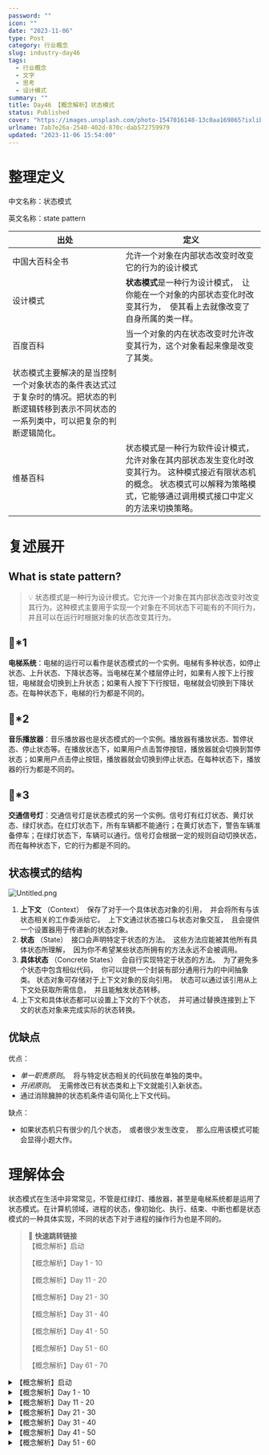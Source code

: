 ```yaml
---
password: ""
icon: ""
date: "2023-11-06"
type: Post
category: 行业概念
slug: industry-day46
tags:
  - 行业概念
  - 文字
  - 思考
  - 设计模式
summary: ""
title: Day46 【概念解析】状态模式
status: Published
cover: "https://images.unsplash.com/photo-1547016148-13c0aa169865?ixlib=rb-4.0.3&q=85&fm=jpg&crop=entropy&cs=srgb"
urlname: 7ab7e26a-2540-402d-870c-dab572759979
updated: "2023-11-06 15:54:00"
---
```


# 整理定义

中文名称：状态模式

英文名称：state pattern

| 出处                                                                                                                                           | 定义                                                                                                                                                                                 |
| ---------------------------------------------------------------------------------------------------------------------------------------------- | ------------------------------------------------------------------------------------------------------------------------------------------------------------------------------------ |
| 中国大百科全书                                                                                                                                 | 允许一个对象在内部状态改变时改变它的行为的设计模式                                                                                                                                   |
| 设计模式                                                                                                                                       | **状态模式**是一种行为设计模式，  让你能在一个对象的内部状态变化时改变其行为，  使其看上去就像改变了自身所属的类一样。                                                               |
| 百度百科                                                                                                                                       | 当一个对象的内在状态改变时允许改变其行为，这个对象看起来像是改变了其类。                                                                                                             |
| 状态模式主要解决的是当控制一个对象状态的条件表达式过于复杂时的情况。把状态的判断逻辑转移到表示不同状态的一系列类中，可以把复杂的判断逻辑简化。 |
| 维基百科                                                                                                                                       | 状态模式是一种行为软件设计模式，允许对象在其内部状态发生变化时改变其行为。 这种模式接近有限状态机的概念。 状态模式可以解释为策略模式，它能够通过调用模式接口中定义的方法来切换策略。 |

# 复述展开

## What is state pattern?

> 💡 状态模式是一种行为设计模式。它允许一个对象在其内部状态改变时改变其行为。这种模式主要用于实现一个对象在不同状态下可能有的不同行为，并且可以在运行时根据对象的状态改变其行为。

## 🌰\*1

**电梯系统**：电梯的运行可以看作是状态模式的一个实例。电梯有多种状态，如停止状态、上升状态、下降状态等。当电梯在某个楼层停止时，如果有人按下上行按钮，电梯就会切换到上升状态；如果有人按下下行按钮，电梯就会切换到下降状态。在每种状态下，电梯的行为都是不同的。

## 🌰\*2

**音乐播放器**：音乐播放器也是状态模式的一个实例。播放器有播放状态、暂停状态、停止状态等。在播放状态下，如果用户点击暂停按钮，播放器就会切换到暂停状态；如果用户点击停止按钮，播放器就会切换到停止状态。在每种状态下，播放器的行为都是不同的。

## 🌰\*3

**交通信号灯**：交通信号灯是状态模式的另一个实例。信号灯有红灯状态、黄灯状态、绿灯状态。在红灯状态下，所有车辆都不能通行；在黄灯状态下，警告车辆准备停车；在绿灯状态下，车辆可以通行。信号灯会根据一定的规则自动切换状态，而在每种状态下，它的行为都是不同的。

## 状态模式的结构

![Untitled.png](https://prod-files-secure.s3.us-west-2.amazonaws.com/dea38628-64dc-40fd-8d17-2efa87e3d554/bc0650e9-71f3-4575-8868-99aff5aa450e/Untitled.png?X-Amz-Algorithm=AWS4-HMAC-SHA256&X-Amz-Content-Sha256=UNSIGNED-PAYLOAD&X-Amz-Credential=AKIAT73L2G45HZZMZUHI%2F20231121%2Fus-west-2%2Fs3%2Faws4_request&X-Amz-Date=20231121T120401Z&X-Amz-Expires=3600&X-Amz-Signature=5dab4ecd76929823baee5c8a13ce54e4c4fe6a300f89f996f538ed497b5fdf31&X-Amz-SignedHeaders=host&x-id=GetObject)

1. **上下文** （Context）  保存了对于一个具体状态对象的引用，  并会将所有与该状态相关的工作委派给它。  上下文通过状态接口与状态对象交互，  且会提供一个设置器用于传递新的状态对象。
2. **状态** （State）  接口会声明特定于状态的方法。  这些方法应能被其他所有具体状态所理解，  因为你不希望某些状态所拥有的方法永远不会被调用。
3. **具体状态** （Concrete States）  会自行实现特定于状态的方法。  为了避免多个状态中包含相似代码，  你可以提供一个封装有部分通用行为的中间抽象类。
   状态对象可存储对于上下文对象的反向引用。  状态可以通过该引用从上下文处获取所需信息，  并且能触发状态转移。
4. 上下文和具体状态都可以设置上下文的下个状态，  并可通过替换连接到上下文的状态对象来完成实际的状态转换。

## 优缺点

优点：

- _单一职责原则_。  将与特定状态相关的代码放在单独的类中。
- _开闭原则_。  无需修改已有状态类和上下文就能引入新状态。
- 通过消除臃肿的状态机条件语句简化上下文代码。

缺点：

- 如果状态机只有很少的几个状态，  或者很少发生改变，  那么应用该模式可能会显得小题大作。

# 理解体会

状态模式在生活中非常常见，不管是红绿灯、播放器，甚至是电梯系统都是运用了状态模式。在计算机领域，进程的状态，像初始化、执行、结束、中断也都是状态模式的一种具体实现，不同的状态下对于进程的操作行为也是不同的。

> 📌 **快速跳转链接**  
> 【概念解析】启动
>
> 【概念解析】Day 1 - 10
>
> 【概念解析】Day 11 - 20
>
> 【概念解析】Day 21 - 30
>
> 【概念解析】Day 31 - 40
>
> 【概念解析】Day 41 - 50
>
> 【概念解析】Day 51 - 60
>
> 【概念解析】Day 61 - 70

<details>
<summary>【概念解析】启动</summary>

[bookmark](https://kuangyichen.com/article/industry)

[bookmark](https://kuangyichen.com/article/start-industry-100-words)

</details>

<details>
<summary>【概念解析】Day 1 - 10</summary>

[bookmark](https://kuangyichen.com/article/industry-day1)

[bookmark](https://kuangyichen.com/article/industry-day2)

[bookmark](https://kuangyichen.com/article/industry-day3)

[bookmark](https://kuangyichen.com/article/industry-day4)

[bookmark](https://kuangyichen.com/article/industry-day5)

[bookmark](https://kuangyichen.com/article/industry-day6)

[bookmark](https://kuangyichen.com/article/industry-day7)

[bookmark](https://kuangyichen.com/article/industry-day8)

[bookmark](https://kuangyichen.com/article/industry-day9)

[bookmark](https://kuangyichen.com/article/industry-day10)

</details>

<details>
<summary>【概念解析】Day 11 - 20</summary>

[bookmark](https://kuangyichen.com/article/industry-day11)

[bookmark](https://kuangyichen.com/article/industry-day12)

[bookmark](https://kuangyichen.com/article/industry-day13)

[bookmark](https://kuangyichen.com/article/industry-day14)

[bookmark](https://kuangyichen.com/article/industry-day15)

[bookmark](https://kuangyichen.com/article/industry-day16)

[bookmark](https://kuangyichen.com/article/industry-day17)

[bookmark](https://kuangyichen.com/article/industry-day18)

[bookmark](https://kuangyichen.com/article/industry-day19)

[bookmark](https://kuangyichen.com/article/industry-day20)

</details>

<details>
<summary>【概念解析】Day 21 - 30</summary>

[bookmark](https://kuangyichen.com/article/industry-day21)

[bookmark](https://kuangyichen.com/article/industry-day22)

[bookmark](https://kuangyichen.com/article/industry-day23)

[bookmark](https://kuangyichen.com/article/industry-day24)

[bookmark](https://kuangyichen.com/article/industry-day25)

[bookmark](https://kuangyichen.com/article/industry-day26)

[bookmark](https://kuangyichen.com/article/industry-day27)

[bookmark](https://kuangyichen.com/article/industry-day28)

[bookmark](https://kuangyichen.com/article/industry-day29)

[bookmark](https://kuangyichen.com/article/industry-day30)

</details>

<details>
<summary>【概念解析】Day 31 - 40</summary>

[bookmark](https://kuangyichen.com/article/industry-day31)

[bookmark](https://kuangyichen.com/article/industry-day32)

[bookmark](https://kuangyichen.com/article/industry-day33)

[bookmark](https://kuangyichen.com/article/industry-day34)

[bookmark](https://kuangyichen.com/article/industry-day35)

[bookmark](https://kuangyichen.com/article/industry-day36)

[bookmark](https://kuangyichen.com/article/industry-day37)

[bookmark](https://kuangyichen.com/article/industry-day38)

[bookmark](https://kuangyichen.com/article/industry-day39)

[bookmark](https://kuangyichen.com/article/industry-day40)

</details>

<details>
<summary>【概念解析】Day 41 - 50</summary>

[bookmark](https://kuangyichen.com/article/industry-day41)

[bookmark](https://kuangyichen.com/article/industry-day42)

[bookmark](https://kuangyichen.com/article/industry-day43)

[bookmark](https://kuangyichen.com/article/industry-day44)

[bookmark](https://kuangyichen.com/article/industry-day45)

[bookmark](https://kuangyichen.com/article/industry-day46)

[bookmark](https://kuangyichen.com/article/industry-day47)

[bookmark](https://kuangyichen.com/article/industry-day48)

[bookmark](https://kuangyichen.com/article/industry-day49)

[bookmark](https://kuangyichen.com/article/industry-day50)

</details>

<details>
<summary>【概念解析】Day 51 - 60</summary>

[bookmark](https://kuangyichen.com/article/industry-day51)

[bookmark](https://kuangyichen.com/article/industry-day52)

[bookmark](https://kuangyichen.com/article/industry-day53)

[bookmark](https://kuangyichen.com/article/industry-day54)

[bookmark](https://kuangyichen.com/article/industry-day55)

[bookmark](https://kuangyichen.com/article/industry-day56)

[bookmark](https://kuangyichen.com/article/industry-day57)

[bookmark](https://kuangyichen.com/article/industry-day58)

[bookmark](https://kuangyichen.com/article/industry-day59)

</details>
